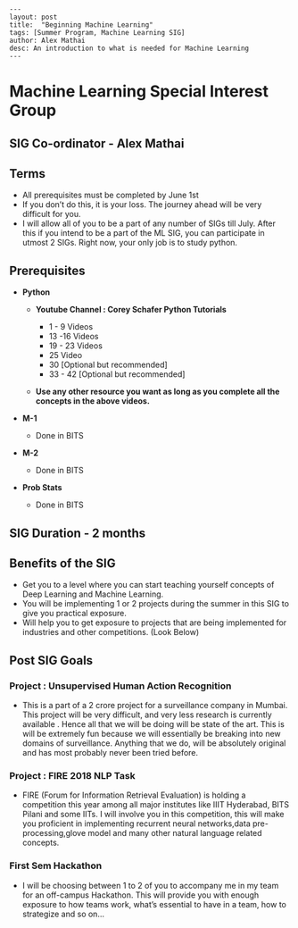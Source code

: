     ---
    layout: post
    title:  "Beginning Machine Learning"
    tags: [Summer Program, Machine Learning SIG]
    author: Alex Mathai
    desc: An introduction to what is needed for Machine Learning
    ---

# Machine Learning Special Interest Group

## SIG Co-ordinator - Alex Mathai

## Terms
* All prerequisites must be completed by June 1st
* If you don’t do this, it is your loss. The journey ahead will be very difficult for you.
* I will allow all of you to be a part of any number of SIGs till July.  After this if you intend to be a part of the ML SIG, you can participate in utmost 2 SIGs.
Right now, your only job is to study python. 

## Prerequisites 
* **Python** 
  
  * **Youtube Channel : Corey Schafer Python Tutorials**
    * 1 - 9 Videos
    * 13 -16 Videos
    * 19 - 23 Videos
    * 25 Video
    * 30 [Optional but recommended]
    * 33 - 42  [Optional but recommended]
  
  * **Use any other resource you want as long as you complete all the concepts in the above videos.**

* **M-1** 
  * Done in BITS

* **M-2**
  * Done in BITS

* **Prob Stats**
  * Done in BITS

## SIG Duration - 2 months

## Benefits of the SIG  
* Get you to a level where you can start teaching yourself concepts of Deep Learning and Machine Learning.  
* You will be implementing 1 or 2 projects during the summer in this SIG to give you practical exposure.   
* Will help you to get exposure to projects that are being implemented for industries and other competitions.  (Look Below)


## Post SIG Goals 

### Project : Unsupervised Human Action Recognition
* This is a part of a 2 crore project for a surveillance company in Mumbai.  This project will be very difficult, and very less research is currently available .  Hence all that we will be doing will be state of the art.  This is will be extremely fun because we will essentially be breaking into new domains of surveillance.  Anything that we do, will be absolutely original and has most probably never been tried before.
 
### Project : FIRE 2018 NLP Task 
* FIRE (Forum for Information Retrieval Evaluation) is holding a competition this year among all major institutes like IIIT Hyderabad, BITS Pilani and some IITs.  I will involve you in this competition, this will make you proficient in implementing recurrent neural networks,data pre-processing,glove model and many other natural language related concepts. 

### First Sem Hackathon
* I will be choosing between 1 to 2 of you to accompany me in my team for an off-campus Hackathon.  This will provide you with enough exposure to how teams work, what’s essential to have in a team, how to strategize and so on...

